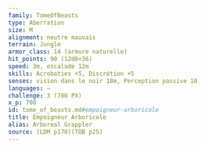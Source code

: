 ```yaml
---
family: TomeOfBeasts
type: Aberration
size: M
alignment: neutre mauvais
terrain: Jungle
armor_class: 14 (armure naturelle)
hit_points: 90 (12d8+36)
speed: 3m, escalade 12m
skills: Acrobaties +5, Discrétion +5
senses: vision dans le noir 18m, Perception passive 10
languages: —
challenge: 3 (700 PX)
x_p: 700
id: tome_of_beasts.md#empoigneur-arboricole
title: Empoigneur Arboricole
alias: Arboreal Grappler
source: (LDM p170)(TOB p25)
---
```


